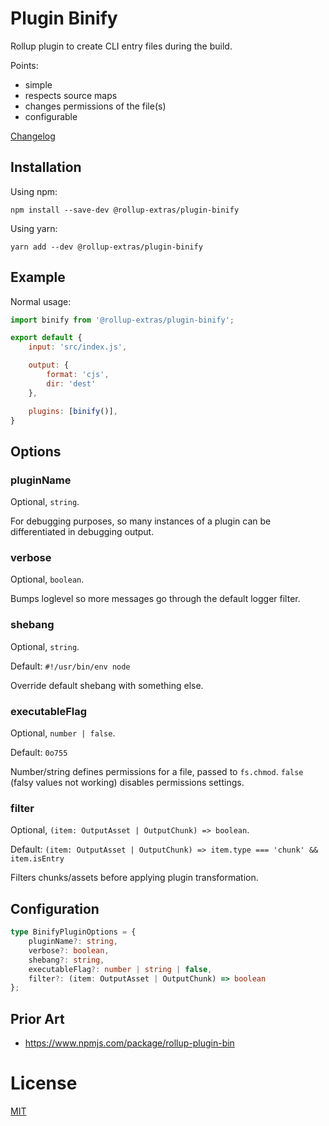 # Plugin Binify

Rollup plugin to create CLI entry files during the build.

Points:

- simple
- respects source maps
- changes permissions of the file(s)
- configurable

[Changelog](./CHANGELOG.md)

## Installation

Using npm:
```
npm install --save-dev @rollup-extras/plugin-binify
```

Using yarn:
```
yarn add --dev @rollup-extras/plugin-binify
```

## Example

Normal usage:

```javascript
import binify from '@rollup-extras/plugin-binify';

export default {
	input: 'src/index.js',

    output: {
        format: 'cjs',
        dir: 'dest'
    },

	plugins: [binify()],
}
```

## Options

### pluginName

Optional, `string`.

For debugging purposes, so many instances of a plugin can be differentiated in debugging output.

### verbose

Optional, `boolean`.

Bumps loglevel so more messages go through the default logger filter.

### shebang

Optional, `string`.

Default: `#!/usr/bin/env node`

Override default shebang with something else.

### executableFlag

Optional, `number | false`.

Default: `0o755`

Number/string defines permissions for a file, passed to `fs.chmod`.
`false` (falsy values not working) disables permissions settings.

### filter

Optional, `(item: OutputAsset | OutputChunk) => boolean`.

Default: `(item: OutputAsset | OutputChunk) => item.type === 'chunk' && item.isEntry`

Filters chunks/assets before applying plugin transformation.

## Configuration

```typescript
type BinifyPluginOptions = {
    pluginName?: string,
    verbose?: boolean,
    shebang?: string,
    executableFlag?: number | string | false,
    filter?: (item: OutputAsset | OutputChunk) => boolean
};
```

## Prior Art

- https://www.npmjs.com/package/rollup-plugin-bin

# License

[MIT](https://github.com/kshutkin/rollup-extras/blob/main/LICENSE)